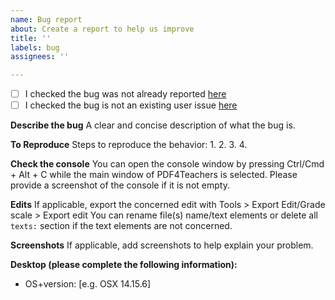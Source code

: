```yaml
---
name: Bug report
about: Create a report to help us improve
title: ''
labels: bug
assignees: ''

---
```


- [ ] I checked the bug was not already reported [here](https://github.com/clementgre/PDF4Teachers/issues?q=is%3Aissue+milestone%3A%22Release+1.3.1%22+-label%3A%22user+Issue%22+-label%3Aduplicate+-label%3Adocumentation+-label%3Aenhancement+-label%3A%22good+first+issue%22+-label%3A%22help+wanted%22+-label%3Aquestion)
- [ ] I checked the bug is not an existing user issue [here](https://github.com/clementgre/PDF4Teachers/issues?q=is%3Aissue+label%3A%22user+issue%22+)

**Describe the bug**
A clear and concise description of what the bug is.

**To Reproduce**
Steps to reproduce the behavior:
1. 
2. 
3. 
4. 

**Check the console**
You can open the console window by pressing Ctrl/Cmd + Alt + C while the main window of PDF4Teachers is selected.
Please provide a screenshot of the console if it is not empty.

**Edits**
If applicable, export the concerned edit with Tools > Export Edit/Grade scale > Export edit 
You can rename file(s) name/text elements or delete all ``texts:`` section if the text elements are not concerned.

**Screenshots**
If applicable, add screenshots to help explain your problem.

**Desktop (please complete the following information):**
 - OS+version: [e.g. OSX 14.15.6]
